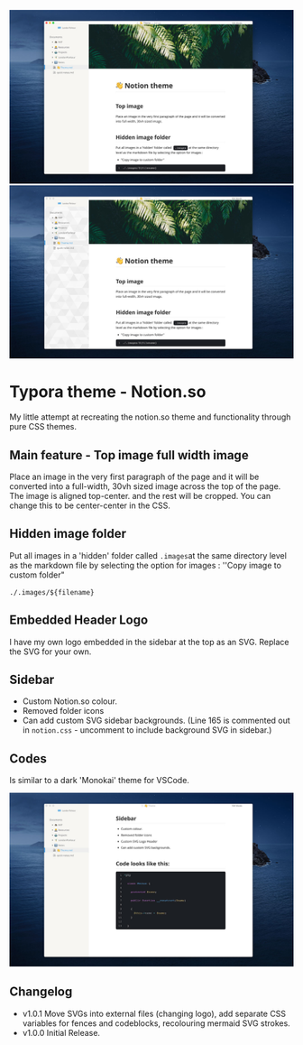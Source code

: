 ![Notion Screenshot](./notion/Notion.jpg)
![Notion Screenshot](./notion/NotionPattern.jpg)

# Typora theme - Notion.so

My little attempt at recreating the notion.so theme and functionality through pure CSS themes.

## Main feature - Top image full width image

Place an image in the very first paragraph of the page and it will be converted into a full-width, 30vh sized image across the top of the page. 
The image is aligned top-center. and the rest will be cropped. You can change this to be center-center in the CSS.


## Hidden image folder

Put all images in a 'hidden' folder called `.images`at the same directory level as the markdown file by selecting the option for images :  ''Copy image to custom folder"

```
./.images/${filename}
```

## Embedded Header Logo

I have my own logo embedded in the sidebar at the top as an SVG. Replace the SVG for your own.

## Sidebar

- Custom Notion.so colour.
- Removed folder icons
- Can add custom SVG sidebar backgrounds.  (Line 165 is commented out in `notion.css` - uncomment to include background SVG in sidebar.)


## Codes

Is similar to a dark 'Monokai' theme for VSCode.

![Notion Screenshot](./notion/NotionCode.jpg)

## Changelog

- v1.0.1 Move SVGs into external files (changing logo), add separate CSS variables for fences and codeblocks, recolouring mermaid SVG strokes.
- v1.0.0 Initial Release.